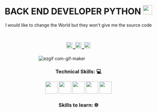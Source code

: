 <!-- Title -->
<h1 align="center">BACK END DEVELOPER PYTHON
  <img src="https://raw.githubusercontent.com/iampavangandhi/iampavangandhi/master/gifs/Hi.gif" 
       width="30px">
  </h1>


<!-- Quote -->
<p align="center">I would like to change the World but they won't give me the source code
  
  <!-- Social Network -->
<h1 align="center">
<a href="https://www.instagram.com/joseangel4045/">
  <img align="center" 
       alt="Lunox's Instagram" 
       width="22px" 
       src="https://user-images.githubusercontent.com/55005374/103146167-0b04ac00-470b-11eb-84fc-db4b7299e4ef.png" />
  </a>
  
<a href="www.linkedin.com/in/jose-angel-alvarez-filippo">
  <img align="center" 
       alt="Linkdein" 
       width="22px" 
       src="https://user-images.githubusercontent.com/55005374/103146171-312a4c00-470b-11eb-8839-992580bb8206.png" />
  </a>
  
<a href="mailto:jfilippo04@gmail.com">
  <img align="center" 
       alt="Gmail" 
       width="22px" 
       src="https://user-images.githubusercontent.com/55005374/103146250-0d1b3a80-470c-11eb-8ead-a92232d45d6e.png" />
  </a>
</h1>




<!-- Background -->

<!-- I do add this "&nbsp;" because I can't center the GIFT, let me know if you know how do it -->
&nbsp;&nbsp;&nbsp;&nbsp;&nbsp;&nbsp;&nbsp;&nbsp;&nbsp;&nbsp;&nbsp;&nbsp;&nbsp;&nbsp;&nbsp;&nbsp;&nbsp;&nbsp;&nbsp;&nbsp;&nbsp;&nbsp;&nbsp;&nbsp;&nbsp;&nbsp;&nbsp;&nbsp;&nbsp;&nbsp;
![ezgif com-gif-maker](https://user-images.githubusercontent.com/55005374/95673501-37764680-0b66-11eb-8ee1-d4f4a2b285d9.gif)



<!-- Technical Skills -->
<p><H3 align="center"><strong> Technical Skills: 💻 </strong></p>
  
  <code><img height="40" src="https://cdn1.iconfinder.com/data/icons/logotypes/32/badge-html-5-128.png"></code>
  <code><img height="40" src="https://cdn1.iconfinder.com/data/icons/logotypes/32/badge-css-3-128.png"></code>
  <code><img height="40" src="https://cdn2.iconfinder.com/data/icons/designer-skills/128/code-programming-javascript-software-develop-command-language-128.png"></code>
  <code><img height="40" src="https://cdn4.iconfinder.com/data/icons/logos-brands-5/24/mysql-128.png"></code>
  <code><img height="40" src="https://cdn4.iconfinder.com/data/icons/logos-and-brands/512/267_Python_logo-128.png"></code>
  </p>
  
  <!-- Skills to learn -->
<p><H3 align="center"><strong>Skills to learn: 🌐</strong></p>
  
  </p>
&nbsp;

